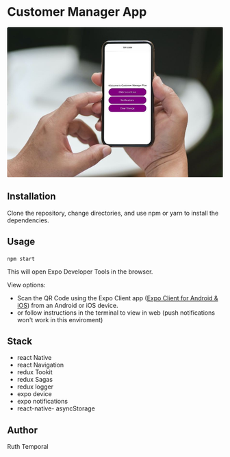 # Customer Manager App

![app](/assets/muster.jpeg)

## Installation

Clone the repository, change directories, and use npm or yarn to install the dependencies.

## Usage

`npm start`

This will open Expo Developer Tools in the browser.

View options:

- Scan the QR Code using the Expo Client app ([Expo Client for Android & iOS](https://expo.io/tools#client)) from an Android or iOS device.
- or follow instructions in the terminal to view in web (push notifications won't work in this enviroment)

## Stack

- react Native
- react Navigation
- redux Tookit
- redux Sagas
- redux logger
- expo device
- expo notifications
- react-native- asyncStorage

## Author

Ruth Temporal

